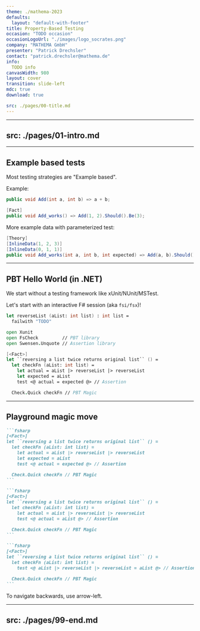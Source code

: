 ```yaml
---
theme: ./mathema-2023
defaults:
  layout: "default-with-footer"
title: Property-Based Testing
occasion: "TODO occasion"
occasionLogoUrl: "./images/logo_socrates.png"
company: "MATHEMA GmbH"
presenter: "Patrick Drechsler"
contact: "patrick.drechsler@mathema.de"
info:
  TODO info
canvasWidth: 980
layout: cover
transition: slide-left
mdc: true
download: true

src: ./pages/00-title.md
---
```


---
src: ./pages/01-intro.md
---

---

## Example based tests

Most testing strategies are "Example based".

Example:

```cs
public void Add(int a, int b) => a + b;
```

```cs
[Fact]
public void Add_works() => Add(1, 2).Should().Be(3);
```

More example data with parameterized test:

```cs
[Theory]
[InlineData(1, 2, 3)]
[InlineData(0, 1, 1)]
public void Add_works(int a, int b, int expected) => Add(a, b).Should().Be(expected);
```

---

## PBT Hello World (in .NET)

We start without a testing framework like xUnit/NUnit/MSTest.

Let's start with an interactive F# session (aka `fsi/fsx`)!

```fsharp
let reverseList (aList: int list) : int list =
  failwith "TODO"
```

```fsharp
open Xunit
open FsCheck         // PBT library
open Swensen.Unquote // Assertion library

[<Fact>]
let ``reversing a list twice returns original list`` () =
  let checkFn (aList: int list) =
    let actual = aList |> reverseList |> reverseList
    let expected = aList
    test <@ actual = expected @> // Assertion

  Check.Quick checkFn // PBT Magic
```

---

## Playground magic move

````md magic-move
```fsharp
[<Fact>]
let ``reversing a list twice returns original list`` () =
  let checkFn (aList: int list) =
    let actual = aList |> reverseList |> reverseList
    let expected = aList
    test <@ actual = expected @> // Assertion

  Check.Quick checkFn // PBT Magic
```

```fsharp
[<Fact>]
let ``reversing a list twice returns original list`` () =
  let checkFn (aList: int list) =
    let actual = aList |> reverseList |> reverseList
    test <@ actual = aList @> // Assertion

  Check.Quick checkFn // PBT Magic
```

```fsharp
[<Fact>]
let ``reversing a list twice returns original list`` () =
  let checkFn (aList: int list) =
    test <@ aList |> reverseList |> reverseList = aList @> // Assertion

  Check.Quick checkFn // PBT Magic
```
````

To navigate backwards, use arrow-left.

---
src: ./pages/99-end.md
---

